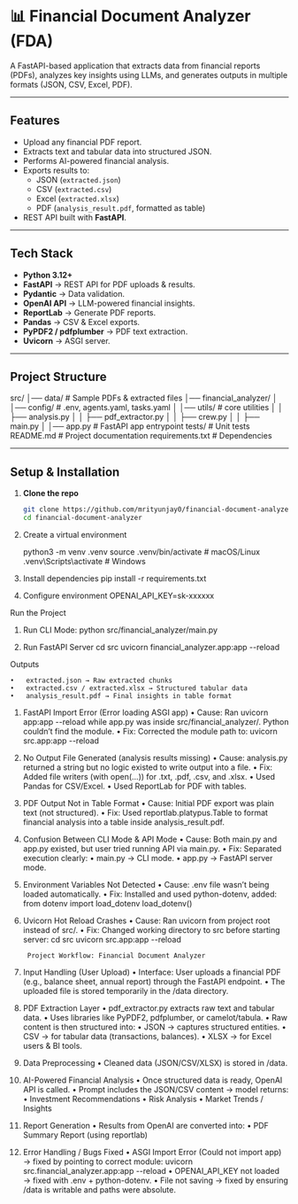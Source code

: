 # 📊 Financial Document Analyzer (FDA)

A FastAPI-based application that extracts data from financial reports (PDFs), analyzes key insights using LLMs, and generates outputs in multiple formats (JSON, CSV, Excel, PDF).

---

## Features

- Upload any financial PDF report.
- Extracts text and tabular data into structured JSON.
- Performs AI-powered financial analysis.
- Exports results to:
  - JSON (`extracted.json`)
  - CSV (`extracted.csv`)
  - Excel (`extracted.xlsx`)
  - PDF (`analysis_result.pdf`, formatted as table)
- REST API built with **FastAPI**.

---

## Tech Stack

- **Python 3.12+**
- **FastAPI** → REST API for PDF uploads & results.
- **Pydantic** → Data validation.
- **OpenAI API** → LLM-powered financial insights.
- **ReportLab** → Generate PDF reports.
- **Pandas** → CSV & Excel exports.
- **PyPDF2 / pdfplumber** → PDF text extraction.
- **Uvicorn** → ASGI server.

---

## Project Structure

src/
│── data/                # Sample PDFs & extracted files
│── financial_analyzer/
│   │── config/          # .env, agents.yaml, tasks.yaml
│   │── utils/           # core utilities
│   │   ├── analysis.py
│   │   ├── pdf_extractor.py
│   │   ├── crew.py
│   │   ├── main.py
│   │── app.py           # FastAPI app entrypoint
tests/                   # Unit tests
README.md                # Project documentation
requirements.txt         # Dependencies

---

##  Setup & Installation

1. **Clone the repo**
   ```bash
   git clone https://github.com/mrityunjay0/financial-document-analyzer.git
   cd financial-document-analyzer
   
2.	Create a virtual environment

    python3 -m venv .venv
    source .venv/bin/activate   # macOS/Linux
    .venv\Scripts\activate      # Windows

3. Install dependencies
    pip install -r requirements.txt

4. Configure environment
    OPENAI_API_KEY=sk-xxxxxx

Run the Project

1. Run CLI Mode:
    python src/financial_analyzer/main.py

2. Run FastAPI Server
    cd src
    uvicorn financial_analyzer.app:app --reload

Outputs

	•	extracted.json → Raw extracted chunks
	•	extracted.csv / extracted.xlsx → Structured tabular data
	•	analysis_result.pdf → Final insights in table format

1. FastAPI Import Error (Error loading ASGI app)
	•	Cause: Ran uvicorn app:app --reload while app.py was inside src/financial_analyzer/. Python couldn’t find the module.
	•	Fix: Corrected the module path to:
        uvicorn src.app:app --reload

2. No Output File Generated (analysis results missing)
	•	Cause: analysis.py returned a string but no logic existed to write output into a file.
	•	Fix: Added file writers (with open(...)) for .txt, .pdf, .csv, and .xlsx.
	•	Used Pandas for CSV/Excel.
	•	Used ReportLab for PDF with tables.

3. PDF Output Not in Table Format
	•	Cause: Initial PDF export was plain text (not structured).
	•	Fix: Used reportlab.platypus.Table to format financial analysis into a table inside analysis_result.pdf.

4. Confusion Between CLI Mode & API Mode
	•	Cause: Both main.py and app.py existed, but user tried running API via main.py.
	•	Fix: Separated execution clearly:
	•	main.py → CLI mode.
	•	app.py → FastAPI server mode.

5. Environment Variables Not Detected
	•	Cause: .env file wasn’t being loaded automatically.
	•	Fix: Installed and used python-dotenv, added:
        from dotenv import load_dotenv
        load_dotenv()

6. Uvicorn Hot Reload Crashes
	•	Cause: Ran uvicorn from project root instead of src/.
	•	Fix: Changed working directory to src before starting server:
        cd src
        uvicorn src.app:app --reload


        Project Workflow: Financial Document Analyzer

1. Input Handling (User Upload)
	•	Interface: User uploads a financial PDF (e.g., balance sheet, annual report) through the FastAPI endpoint.
	•	The uploaded file is stored temporarily in the /data directory.

2. PDF Extraction Layer
	•	pdf_extractor.py extracts raw text and tabular data.
	•	Uses libraries like PyPDF2, pdfplumber, or camelot/tabula.
	•	Raw content is then structured into:
	•	JSON → captures structured entities.
	•	CSV → for tabular data (transactions, balances).
	•	XLSX → for Excel users & BI tools.

3. Data Preprocessing
	•	Cleaned data (JSON/CSV/XLSX) is stored in /data.

4. AI-Powered Financial Analysis
	•	Once structured data is ready, OpenAI API is called.
	•	Prompt includes the JSON/CSV content → model returns:
	•	Investment Recommendations
	•	Risk Analysis
	•	Market Trends / Insights

5. Report Generation
	•	Results from OpenAI are converted into:
	•	PDF Summary Report (using reportlab)

6. Error Handling / Bugs Fixed
	•	ASGI Import Error (Could not import app) → fixed by pointing to correct module:
uvicorn src.financial_analyzer.app:app --reload
	•	OPENAI_API_KEY not loaded → fixed with .env + python-dotenv.
	•	File not saving → fixed by ensuring /data is writable and paths were absolute.